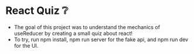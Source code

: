 # React Quiz ❔

- The goal of this project was to understand the mechanics of useReducer by creating a small quiz about react!
- To try, run npm install, npm run server for the fake api, and npm run dev for the UI.

